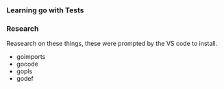 ### Learning go with Tests


### Research

Reasearch on these things, these were prompted by the VS code to install. 

- goimports 
- gocode 
- gopls 
- godef